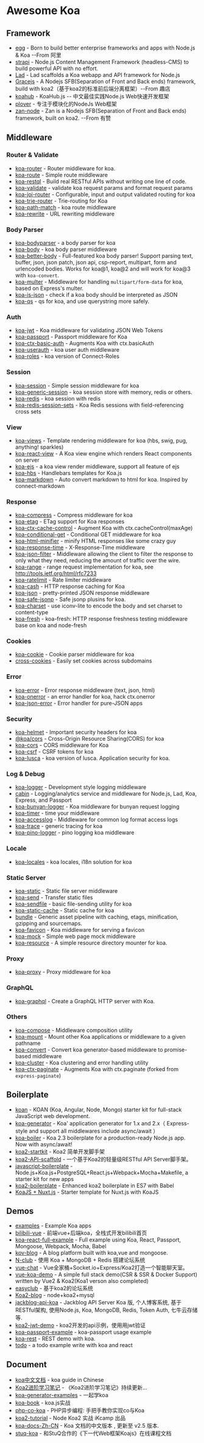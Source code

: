# Awesome Koa

## Framework
- [egg](https://github.com/eggjs/egg) - Born to build better enterprise frameworks and apps with Node.js & Koa --From 阿里
- [strapi](https://github.com/strapi/strapi) - Node.js Content Management Framework (headless-CMS) to build powerful API with no effort. 
- [Lad](https://github.com/ladjs/lad) - Lad scaffolds a Koa webapp and API framework for Node.js
- [Gracejs](https://github.com/xiongwilee/Gracejs) - A Nodejs SFB(Separation of Front and Back ends) framework, build with koa2（基于koa2的标准前后端分离框架）--From 趣店
- [koahub](https://github.com/koahubjs/koahub) - KoaHub.js -- 中文最佳实践Node.js Web快速开发框架
- [plover](https://github.com/alibaba/plover) - 专注于模块化的NodeJs Web框架
- [zan-node](https://github.com/youzan/zan-node) - Zan is a Nodejs SFB(Separation of Front and Back ends) framework, built on koa2. --From 有赞
## Middleware

### Router & Validate
- [koa-router](https://github.com/ZijianHe/koa-router) - Router middleware for koa.
- [koa-route](https://github.com/koajs/route) - Simple route middleware
- [koa-restql](https://github.com/Meituan-Dianping/koa-restql) - Build real RESTful APIs without writing one line of code.
- [koa-validate](https://github.com/RocksonZeta/koa-validate) - validate koa request params and format request params
- [koa-joi-router](https://github.com/koajs/joi-router) - Configurable, input and output validated routing for koa
- [koa-trie-router](https://github.com/koajs/trie-router) - Trie-routing for Koa
- [koa-path-match](https://github.com/koajs/path-match) - koa route middleware
- [koa-rewrite](https://github.com/koajs/rewrite) - URL rewriting middleware

### Body Parser
- [koa-bodyparser](https://github.com/koajs/bodyparser) - a body parser for koa
- [koa-body](https://github.com/dlau/koa-body) - koa body parser middleware
- [koa-better-body](https://github.com/tunnckoCore/koa-better-body) - Full-featured koa body parser! Support parsing text, buffer, json, json patch, json api, csp-report, multipart, form and urlencoded bodies. Works for koa@1, koa@2 and will work for koa@3 with `koa-convert`.
- [koa-multer](https://github.com/koa-modules/multer) - Middleware for handling `multipart/form-data` for koa, based on Express's multer.
- [koa-is-json](https://github.com/koajs/is-json) - check if a koa body should be interpreted as JSON
- [koa-qs](https://github.com/koajs/qs) - qs for koa, and use querystring more safely.

### Auth
- [koa-jwt](https://github.com/koajs/jwt) - Koa middleware for validating JSON Web Tokens
- [koa-passport](https://github.com/rkusa/koa-passport) - Passport middleware for Koa
- [koa-ctx-basic-auth](https://github.com/koajs/ctx-basic-auth) - Augments Koa with ctx.basicAuth
- [koa-userauth](https://github.com/koajs/userauth) - koa user auth middleware
- [koa-roles](https://github.com/koajs/koa-roles) - koa version of Connect-Roles

### Session
- [koa-session](https://github.com/koajs/session) - Simple session middleware for koa
- [koa-generic-session](https://github.com/koajs/generic-session) - koa session store with memory, redis or others.
- [koa-redis](https://github.com/koajs/koa-redis) - koa session with redis
- [koa-redis-session-sets](https://github.com/koajs/redis-session-sets) - Koa Redis sessions with field-referencing cross sets

### View
- [koa-views](https://github.com/queckezz/koa-views) - Template rendering middleware for koa (hbs, swig, pug, anything! sparkles)
- [koa-react-view](https://github.com/koajs/react-view) - A Koa view engine which renders React components on server
- [koa-ejs](https://github.com/koajs/ejs) - a koa view render middleware, support all feature of ejs
- [koa-hbs](https://github.com/koajs/koa-hbs) - Handlebars templates for Koa.js
- [koa-markdown](https://github.com/koajs/koa-markdown) - Auto convert markdown to html for koa. Inspired by connect-markdown

### Response
- [koa-compress](https://github.com/koajs/compress) - Compress middleware for koa
- [koa-etag](https://github.com/koajs/etag) - ETag support for Koa responses
- [koa-ctx-cache-control](https://github.com/koajs/ctx-cache-control) - Augment Koa with ctx.cacheControl(maxAge)
- [koa-conditional-get](https://github.com/koajs/conditional-get) - Conditional GET middleware for koa
- [koa-html-minifier](https://github.com/koajs/html-minifier) - minify HTML responses like some crazy guy
- [koa-response-time](https://github.com/koajs/response-time) - X-Response-Time middleware
- [koa-json-filter](https://github.com/koajs/json-filter) - Middleware allowing the client to filter the response to only what they need, reducing the amount of traffic over the wire.
- [koa-range](https://github.com/koajs/koa-range) - range request implementation for koa, see http://tools.ietf.org/html/rfc7233
- [koa-ratelimit](https://github.com/koajs/ratelimit) - Rate limiter middleware
- [koa-cash](https://github.com/koajs/cash) - HTTP response caching for Koa
- [koa-json](https://github.com/koajs/json) - pretty-printed JSON response middleware
- [koa-safe-jsonp](https://github.com/koajs/koa-safe-jsonp) - Safe jsonp plusins for koa.
- [koa-charset](https://github.com/koajs/charset) - use iconv-lite to encode the body and set charset to content-type
- [koa-fresh](https://github.com/koajs/koa-fresh) - koa-fresh: HTTP response freshness testing middleware base on koa and node-fresh

### Cookies
- [koa-cookie](https://github.com/varunpal/koa-cookie) - Cookie parser middleware for koa
- [cross-cookies](https://github.com/koajs/cross-cookies) - Easily set cookies across subdomains

### Error
- [koa-error](https://github.com/koajs/error) - Error response middleware (text, json, html)
- [koa-onerror](https://github.com/koajs/onerror) - an error handler for koa, hack ctx.onerror
- [koa-json-error](https://github.com/koajs/json-error) - Error handler for pure-JSON apps

### Security
- [koa-helmet](https://github.com/venables/koa-helmet) - Important security headers for koa
- [@koa/cors](https://github.com/koajs/cors) - Cross-Origin Resource Sharing(CORS) for koa
- [koa-cors](https://github.com/evert0n/koa-cors) - CORS middleware for Koa
- [koa-csrf](https://github.com/koajs/csrf) - CSRF tokens for koa
- [koa-lusca](https://github.com/koajs/koa-lusca) - koa version of lusca. Application security for koa.

### Log & Debug
- [koa-logger](https://github.com/koajs/logger) - Development style logging middleware
- [cabin](https://github.com/cabinjs/cabin) - Logging/analytics service and middleware for Node.js, Lad, Koa, Express, and Passport
- [koa-bunyan-logger](https://github.com/koajs/bunyan-logger) - Koa middleware for bunyan request logging
- [koa-timer](https://github.com/koajs/timer) - time your middleware
- [koa-accesslog](https://github.com/koajs/accesslog) - Middleware for common log format access logs
- [koa-trace](https://github.com/koajs/trace) - generic tracing for koa
- [koa-pino-logger](https://github.com/pinojs/koa-pino-logger) - pino logging koa middleware

### Locale
- [koa-locales](https://github.com/koajs/locales) - koa locales, i18n solution for koa

### Static Server
- [koa-static](https://github.com/koajs/static) - Static file server middleware
- [koa-send](https://github.com/koajs/send) - Transfer static files
- [koa-sendfile](https://github.com/koajs/sendfile) - basic file-sending utility for koa
- [koa-static-cache](https://github.com/koajs/static-cache) - Static cache for koa
- [bundle](https://github.com/koajs/bundle) - Generic asset pipeline with caching, etags, minification, gzipping and sourcemaps.
- [koa-favicon](https://github.com/koajs/favicon) - Koa middleware for serving a favicon
- [koa-mock](https://github.com/koajs/mock) - Simple web page mock middleware
- [koa-resource](https://github.com/koajs/resourcer) - A simple resource directory mounter for koa.

### Proxy
- [koa-proxy](https://github.com/popomore/koa-proxy) - Proxy middleware for koa

### GraphQL
- [koa-graphql](https://github.com/chentsulin/koa-graphql) - Create a GraphQL HTTP server with Koa.

### Others
- [koa-compose](https://github.com/koajs/compose) - Middleware composition utility
- [koa-mount](https://github.com/koajs/mount) - Mount other Koa applications or middleware to a given pathname
- [koa-convert](https://github.com/koajs/convert) - Convert koa generator-based middleware to promise-based middleware
- [koa-cluster](https://github.com/koajs/cluster) - Koa clustering and error handling utility
- [koa-ctx-paginate](https://github.com/koajs/ctx-paginate) - Augments Koa with ctx.paginate (forked from `express-paginate`)

## Boilerplate
- [koan](https://github.com/soygul/koan) - KOAN (Koa, Angular, Node, Mongo) starter kit for full-stack JavaScript web development.
- [koa-generator](https://github.com/17koa/koa-generator) - Koa' application generator for 1.x and 2.x（ Express-style and support all middlewares include async/await ）
- [koa-boiler](https://github.com/llambda/koa-boiler) - Koa 2.3 boilerplate for a production-ready Node.js app. Now with async/await!
- [koa2-startkit](https://github.com/17koa/koa2-startkit) - Koa2 简单开发脚手架
- [koa2-API-scaffold](https://github.com/yi-ge/koa2-API-scaffold) - 一个基于Koa2的轻量级RESTful API Server脚手架。
- [javascript-boilerplate](https://github.com/marmelab/javascript-boilerplate) - Node.js+Koa.js+PostgreSQL+React.js+Webpack+Mocha+Makefile, a starter kit for new apps
- [koa2-boilerplate](https://github.com/superalsrk/koa2-boilerplate) - Enhanced koa2 boilerplate in ES7 with Babel
- [KoaJS + Nuxt.js](https://github.com/nuxt-community/koa-template) - Starter template for Nuxt.js with KoaJS

## Demos
- [examples](https://github.com/koajs/examples) - Example Koa apps
- [bilibili-vue](https://github.com/lybenson/bilibili-vue) - 前端vue+后端koa，全栈式开发bilibili首页
- [koa-react-full-example](https://github.com/dozoisch/koa-react-full-example) - Full example using Koa, React, Passport, Mongoose, Webpack, Mocha, Babel
- [kov-blog](https://github.com/Ma63d/kov-blog) - A blog platform built with koa,vue and mongoose. 
- [N-club](https://github.com/nswbmw/N-club) - 使用 Koa + MongoDB + Redis 搭建论坛系统
- [vue-chat](https://github.com/microzz/vue-chat) - Vue全家桶+Socket.io+Express/Koa2打造一个智能聊天室。
- [vue-koa-demo](https://github.com/Molunerfinn/vue-koa-demo) - A simple full stack demo(CSR & SSR & Docker Support) written by Vue2 & Koa2(Koa1 verson also completed)
- [easyclub](https://github.com/k-dylan/easyclub) - 基于koa2的论坛系统
- [Koa2-blog](https://github.com/wclimb/Koa2-blog) - node+koa2+mysql
- [jackblog-api-koa](https://github.com/jackhutu/jackblog-api-koa) - Jackblog API Server Koa 版, 个人博客系统, 基于RESTful架构, 使用Node.js, Koa, MongoDB, Redis, Token Auth, 七牛云存储等.
- [koa2-jwt-demo](https://github.com/yunzaifei/koa2-jwt-demo) - koa2开发的api示例，使用用jwt验证
- [koa-passport-example](https://github.com/rkusa/koa-passport-example) - koa-passport usage example
- [koa-rest](https://github.com/hemanth/koa-rest) - REST demo with koa. 
- [todo](https://github.com/koajs/todo) - a todo example write with koa and react

## Document
- [koa中文文档](https://github.com/guo-yu/koa-guide) - koa guide in Chinese
- [Koa2进阶学习笔记](https://github.com/chenshenhai/koa2-note) - 《Koa2进阶学习笔记》持续更新...
- [koa-generator-examples](https://github.com/17koa/koa-generator-examples) - 一起学koa 
- [koa-book](https://github.com/minghe/koa-book) - koa.js实战
- [php-co-koa](https://github.com/youzan/php-co-koa) - PHP异步编程: 手把手教你实现co与Koa
- [koa2-tutorial](https://github.com/ikcamp/koa2-tutorial) - Node Koa2 实战 iKcamp 出品
- [koa-docs-Zh-CN](https://github.com/demopark/koa-docs-Zh-CN) - Koa 文档的中文版本 , 更新至 v2.5 版本.
- [stuq-koa](https://github.com/i5ting/stuq-koa) - 和StuQ合作的《下一代Web框架Koajs》在线课程文档
